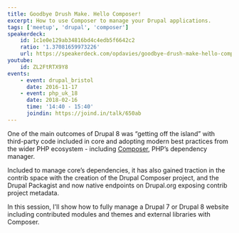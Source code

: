 ```yaml
---
title: Goodbye Drush Make. Hello Composer!
excerpt: How to use Composer to manage your Drupal applications.
tags: ['meetup', 'drupal', 'composer']
speakerdeck:
    id: 1c1e0e129ab34816bd4c4edb5f6642c2
    ratio: '1.37081659973226'
    url: https://speakerdeck.com/opdavies/goodbye-drush-make-hello-composer
youtube:
    id: ZL2FtRTX9Y8
events:
    - event: drupal_bristol
      date: 2016-11-17
    - event: php_uk_18
      date: 2018-02-16
      time: '14:40 - 15:40'
      joindin: https://joind.in/talk/650ab
---
```

One of the main outcomes of Drupal 8 was “getting off the island” with third-party code included in core and adopting modern best practices from the wider PHP ecosystem - including [Composer][1], PHP’s dependency manager.

Included to manage core’s dependencies, it has also gained traction in the contrib space with the creation of the Drupal Composer project, and the Drupal Packagist and now native endpoints on Drupal.org exposing contrib project metadata.

In this session, I'll show how to fully manage a Drupal 7 or Drupal 8 website including contributed modules and themes and external libraries with Composer.

[1]: https://getcomposer.org
